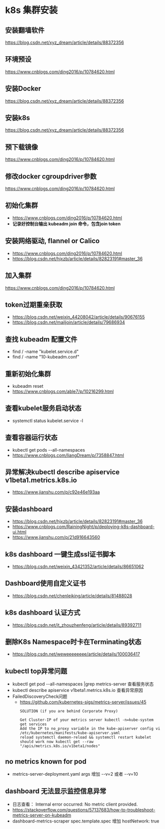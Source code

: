 # k8s 集群安装

## 安装翻墙软件
https://blog.csdn.net/xyz_dream/article/details/88372356

## 环境预设
https://www.cnblogs.com/ding2016/p/10784620.html

## 安装Docker
https://blog.csdn.net/xyz_dream/article/details/88372356

## 安装k8s
https://blog.csdn.net/xyz_dream/article/details/88372356

## 预下载镜像
https://www.cnblogs.com/ding2016/p/10784620.html

## 修改docker cgroupdriver参数
https://www.cnblogs.com/ding2016/p/10784620.html

## 初始化集群
* https://www.cnblogs.com/ding2016/p/10784620.html
* **记录好控制台输出 kubeadm join 命令，包含join token**

## 安装网络驱动, flannel or Calico
* https://www.cnblogs.com/ding2016/p/10784620.html
* https://blog.csdn.net/hjxzb/article/details/82823191#master_36

## 加入集群
https://www.cnblogs.com/ding2016/p/10784620.html

## token过期重亲获取
* https://blog.csdn.net/weixin_44208042/article/details/90676155
* https://blog.csdn.net/mailjoin/article/details/79686934

## 查找 kubeadm 配置文件
* find / -name "kubelet.service.d"
* find / -name "10-kubeadm.conf"

## 重新初始化集群
* kubeadm reset
* https://www.cnblogs.com/able7/p/10216299.html

## 查看kubelet服务启动状态
* systemctl status kubelet.service -l

## 查看容器运行状态
* kubectl get pods --all-namespaces
* https://www.cnblogs.com/liangDream/p/7358847.html

## 异常解决kubectl describe apiservice v1beta1.metrics.k8s.io
* https://www.jianshu.com/p/c92e46e193aa

## 安装dashboard
* https://blog.csdn.net/hjxzb/article/details/82823191#master_36
* https://www.cnblogs.com/RainingNight/p/deploying-k8s-dashboard-ui.html
* https://www.jianshu.com/p/21d916643560

## k8s dashboard 一键生成ssl证书脚本
* https://blog.csdn.net/weixin_43421352/article/details/86651062

## Dashboard使用自定义证书
* https://blog.csdn.net/chenleiking/article/details/81488028

## k8s dashboard 认证方式
* https://blog.csdn.net/it_zhouzhenfeng/article/details/89392711

## 删除K8s Namespace时卡在Terminating状态
* https://blog.csdn.net/weweeeeeeee/article/details/100036417

## kubectl top异常问题
* kubectl get pod --all-namespaces |grep metrics-server 查看服务状态
* kubectl describe apiservice v1beta1.metrics.k8s.io 查看异常原因
* FailedDiscoveryCheck问题
  * https://github.com/kubernetes-sigs/metrics-server/issues/45
    ```
    SOLUTION (if you are behind Corporate Proxy)

    Get Cluster-IP of your metrics server kubectl -n=kube-system get services
    Add the IP to no_proxy variable in the kube-apiserver config vi /etc/kubernetes/manifests/kube-apiserver.yaml
    reload systemctl daemon-reload && systemctl restart kubelet
    should work now kubectl get --raw "/apis/metrics.k8s.io/v1beta1/nodes"
    ```

## no metrics known for pod
* metrics-server-deployment.yaml args 增加 --v=2 或者 --v=10

## dashboard 无法显示监控信息异常
* 日志查看： Internal error occurred: No metric client provided.
* https://stackoverflow.com/questions/57137683/how-to-troubleshoot-metrics-server-on-kubeadm
* dashboard-metrics-scraper spec.template.spec 增加 hostNetwork: true